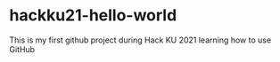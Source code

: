 # hackku21-hello-world
This is my first github project during Hack KU 2021 learning how to use GitHub
